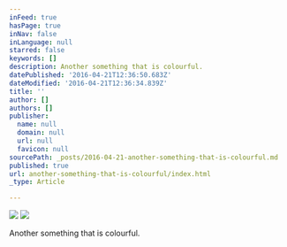 ```yaml
---
inFeed: true
hasPage: true
inNav: false
inLanguage: null
starred: false
keywords: []
description: Another something that is colourful.
datePublished: '2016-04-21T12:36:50.683Z'
dateModified: '2016-04-21T12:36:34.839Z'
title: ''
author: []
authors: []
publisher:
  name: null
  domain: null
  url: null
  favicon: null
sourcePath: _posts/2016-04-21-another-something-that-is-colourful.md
published: true
url: another-something-that-is-colourful/index.html
_type: Article

---
```

![](https://the-grid-user-content.s3-us-west-2.amazonaws.com/363b6b8c-3d95-4c70-84af-0bbdb5cf6208.jpg)
![](https://the-grid-user-content.s3-us-west-2.amazonaws.com/97f21a02-5252-4bf7-9792-a328a85fffc6.jpg)

Another something that is colourful.